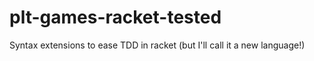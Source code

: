plt-games-racket-tested
=======================

Syntax extensions to ease TDD in racket (but I'll call it a new language!)